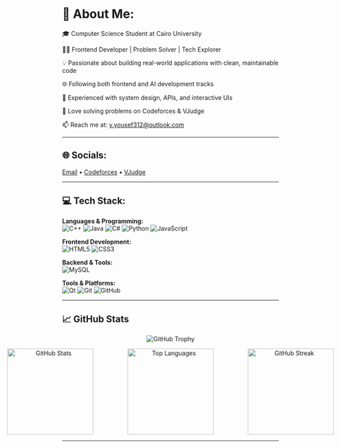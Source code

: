 # 💫 About Me:
🎓 Computer Science Student at Cairo University  

👨‍💻 Frontend Developer | Problem Solver | Tech Explorer  

💡 Passionate about building real-world applications with clean, maintainable code 

🌐 Following both frontend and AI development tracks

🔧 Experienced with system design, APIs, and interactive UIs  

🧠 Love solving problems on Codeforces & VJudge  

📫 Reach me at: [y.yousef312@outlook.com](mailto:y.yousef312@outlook.com)  
  

---

## 🌐 Socials:
[Email](mailto:y.yousef312@outlook.com) • [Codeforces](https://codeforces.com/profile/Youssef_Yasser_Elsayed) • [VJudge](https://vjudge.net/user/youssef111111111)

---

## 💻 Tech Stack:
**Languages & Programming:**  
![C++](https://img.shields.io/badge/C++-00599C?style=flat&logo=c%2B%2B&logoColor=white)
![Java](https://img.shields.io/badge/Java-ED8B00?style=flat&logo=java&logoColor=white)
![C#](https://img.shields.io/badge/C%23-239120?style=flat&logo=c-sharp&logoColor=white)
![Python](https://img.shields.io/badge/Python-3776AB?style=flat&logo=python&logoColor=white)
![JavaScript](https://img.shields.io/badge/JavaScript-F7DF1E?style=flat&logo=javascript&logoColor=black)

**Frontend Development:**  
![HTML5](https://img.shields.io/badge/HTML5-E34F26?style=flat&logo=html5&logoColor=white)
![CSS3](https://img.shields.io/badge/CSS3-1572B6?style=flat&logo=css3&logoColor=white)

**Backend & Tools:**  
![MySQL](https://img.shields.io/badge/MySQL-4479A1?style=flat&logo=mysql&logoColor=white)

**Tools & Platforms:**  
![Qt](https://img.shields.io/badge/Qt-41CD52?style=flat&logo=qt&logoColor=white)
![Git](https://img.shields.io/badge/Git-F05033?style=flat&logo=git&logoColor=white)
![GitHub](https://img.shields.io/badge/GitHub-181717?style=flat&logo=github&logoColor=white)

---

## 📈 GitHub Stats
<!-- GitHub Trophies -->
<p align="center">
  <img src="https://github-profile-trophy.vercel.app/?username=Youssef1111111111&theme=tokyonight&row=1&margin-w=15" alt="GitHub Trophy" />
</p>



<!-- GitHub Streak -->
<div align="center" style="display: flex; justify-content: center; gap: 40px;">

  <img src="https://github-readme-stats.vercel.app/api?username=Youssef1111111111&show_icons=true&theme=tokyonight" alt="GitHub Stats" height="200" />
  <br></br>
  <img src="https://github-readme-stats.vercel.app/api/top-langs/?username=Youssef1111111111&layout=compact&theme=tokyonight" alt="Top Languages" height="200" />
  <br></br>
  <img src="https://github-readme-streak-stats.herokuapp.com?user=Youssef1111111111&theme=tokyonight" alt="GitHub Streak" height="200" />

</div>







---
